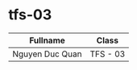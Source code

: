 # tfs-03

|     Fullname    |    Class     |
|-----------------|--------------|
| Nguyen Duc Quan |   TFS - 03   |
